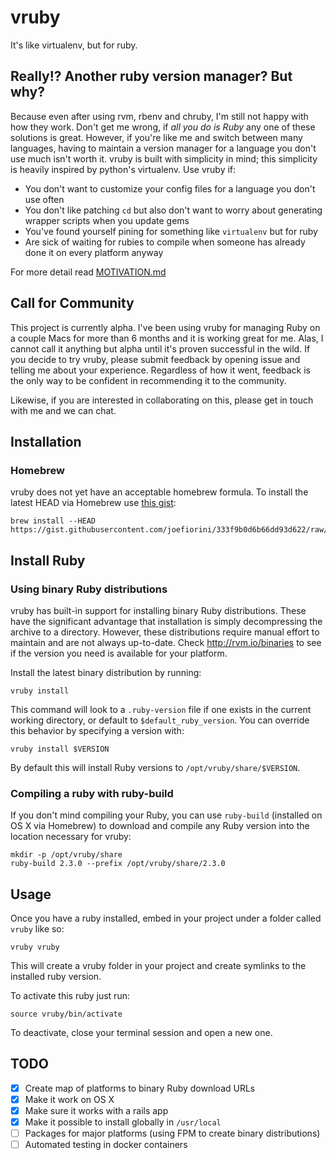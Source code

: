 # vruby

It's like virtualenv, but for ruby.

## Really!? Another ruby version manager? But why?

Because even after using rvm, rbenv and chruby, I'm still not happy with how they work. Don't get me wrong, if _all you do is Ruby_ any one of these solutions is great. However, if you're like me and switch between many languages, having to maintain a version manager for a language you don't use much isn't worth it. vruby is built with simplicity in mind; this simplicity is heavily inspired by python's virtualenv. Use vruby if:

- You don't want to customize your config files for a language you don't use often
- You don't like patching `cd` but also don't want to worry about generating wrapper scripts when you update gems
- You've found yourself pining for something like `virtualenv` but for ruby
- Are sick of waiting for rubies to compile when someone has already done it on every platform anyway

For more detail read [MOTIVATION.md](https://github.com/joefiorini/vruby/blob/master/MOTIVATION.md)

## Call for Community

This project is currently alpha. I've been using vruby for managing Ruby on a couple Macs for more than 6 months and it is working great for me. Alas, I cannot call it anything but alpha until it's proven successful in the wild. If you decide to try vruby, please submit feedback by opening issue and telling me about your experience. Regardless of how it went, feedback is the only way to be confident in recommending it to the community.

Likewise, if you are interested in collaborating on this, please get in touch with me and we can chat.

## Installation

### Homebrew

vruby does not yet have an acceptable homebrew formula. To install the latest HEAD via Homebrew use [this gist](https://gist.githubusercontent.com/joefiorini/333f9b0d6b66dd93d622/raw/vruby.rb):

```
brew install --HEAD https://gist.githubusercontent.com/joefiorini/333f9b0d6b66dd93d622/raw/vruby.rb
```

## Install Ruby

### Using binary Ruby distributions

vruby has built-in support for installing binary Ruby distributions. These have the significant advantage that installation is simply decompressing the archive to a directory. However, these distributions require manual effort to maintain and are not always up-to-date. Check <http://rvm.io/binaries> to see if the version you need is available for your platform.

Install the latest binary distribution by running:

```
vruby install
```

This command will look to a `.ruby-version` file if one exists in the current working directory, or default to `$default_ruby_version`. You can override this behavior by specifying a version with:

```
vruby install $VERSION
```

By default this will install Ruby versions to `/opt/vruby/share/$VERSION`.

### Compiling a ruby with ruby-build

If you don't mind compiling your Ruby, you can use `ruby-build` (installed on OS X via Homebrew) to download and compile any Ruby version into the location necessary for vruby:

```
mkdir -p /opt/vruby/share
ruby-build 2.3.0 --prefix /opt/vruby/share/2.3.0
```

## Usage

Once you have a ruby installed, embed in your project under a folder called `vruby` like so:


```
vruby vruby
```

This will create a vruby folder in your project and create symlinks to the installed ruby version.

To activate this ruby just run:

```
source vruby/bin/activate
```

To deactivate, close your terminal session and open a new one.

## TODO

- [x] Create map of platforms to binary Ruby download URLs
- [x] Make it work on OS X
- [x] Make sure it works with a rails app
- [x] Make it possible to install globally in `/usr/local`
- [ ] Packages for major platforms (using FPM to create binary distributions)
- [ ] Automated testing in docker containers
